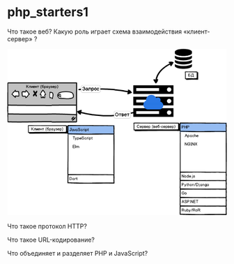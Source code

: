 # php_starters1

Что такое веб? Какую роль играет схема взаимодействия «клиент-сервер» ?

![alt scheme](images/web.png "Начало работы")

Что такое протокол HTTP?

Что такое URL-кодирование?

Что объединяет и разделяет PHP и JavaScript?
